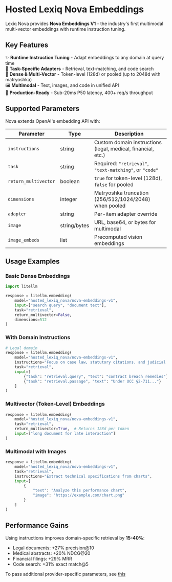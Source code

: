 # Hosted Lexiq Nova Embeddings

Lexiq Nova provides **Nova Embeddings V1** - the industry's first multimodal multi-vector embeddings with runtime instruction tuning.

## Key Features

✨ **Runtime Instruction Tuning** - Adapt embeddings to any domain at query time  
🎯 **Task-Specific Adapters** - Retrieval, text-matching, and code search  
🔢 **Dense & Multi-Vector** - Token-level (128d) or pooled (up to 2048d with matryoshka)  
🖼️ **Multimodal** - Text, images, and code in unified API  
🚀 **Production-Ready** - Sub-20ms P50 latency, 400+ req/s throughput

## Supported Parameters

Nova extends OpenAI's embedding API with:

| Parameter | Type | Description |
|-----------|------|-------------|
| `instructions` | string | Custom domain instructions (legal, medical, financial, etc.) |
| `task` | string | Required: `"retrieval"`, `"text-matching"`, or `"code"` |
| `return_multivector` | boolean | `true` for token-level (128d), `false` for pooled |
| `dimensions` | integer | Matryoshka truncation (256/512/1024/2048) when pooled |
| `adapter` | string | Per-item adapter override |
| `image` | string/bytes | URL, base64, or bytes for multimodal |
| `image_embeds` | list | Precomputed vision embeddings |

## Usage Examples

### Basic Dense Embeddings
```python
import litellm

response = litellm.embedding(
    model="hosted_lexiq_nova/nova-embeddings-v1",
    input=["search query", "document text"],
    task="retrieval",
    return_multivector=False,
    dimensions=512
)
```

### With Domain Instructions
```python
# Legal domain
response = litellm.embedding(
    model="hosted_lexiq_nova/nova-embeddings-v1",
    instructions="Focus on case law, statutory citations, and judicial precedents",
    task="retrieval",
    input=[
        {"task": "retrieval.query", "text": "contract breach remedies"},
        {"task": "retrieval.passage", "text": "Under UCC §2-711..."}
    ]
)
```

### Multivector (Token-Level) Embeddings
```python
response = litellm.embedding(
    model="hosted_lexiq_nova/nova-embeddings-v1",
    task="retrieval",
    return_multivector=True,  # Returns 128d per token
    input=["long document for late interaction"]
)
```

### Multimodal with Images
```python
response = litellm.embedding(
    model="hosted_lexiq_nova/nova-embeddings-v1",
    task="retrieval",
    instructions="Extract technical specifications from charts",
    input=[
        {
            "text": "Analyze this performance chart",
            "image": "https://example.com/chart.png"
        }
    ]
)
```

## Performance Gains

Using instructions improves domain-specific retrieval by **15-40%**:
- Legal documents: +27% precision@10
- Medical abstracts: +20% NDCG@20  
- Financial filings: +29% MRR
- Code search: +31% exact match@5

To pass additional provider-specific parameters, see [this](https://docs.litellm.ai/docs/completion/provider_specific_params)
